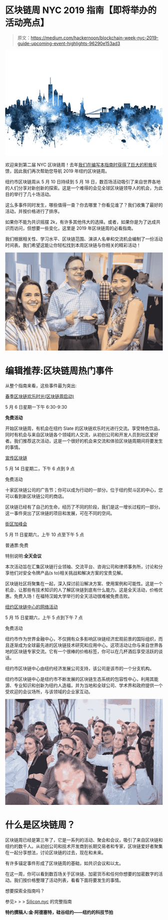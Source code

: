 # 区块链周 NYC 2019 指南【即将举办的活动亮点】

> 原文：<https://medium.com/hackernoon/blockchain-week-nyc-2019-guide-upcoming-event-highlights-96290e153ad3>

![](img/72ec8d4fbf0fb29ed94942f0d6bb5909.png)

欢迎来到第二届 NYC 区块链周！去年[我们在编写本指南时获得了巨大的积极](http://www.silicon.nyc)反馈，因此我们再次帮助您导航 2019 年纽约区块链周。

纽约市区块链周从 5 月 10 日持续到 5 月 18 日，数百场活动吸引了来自世界各地的人们分享对新创新的探索。这是一个难得的会见全球区块链领导人的机会，为此目的举行了几十场活动。

这么多事件同时发生，哪些值得一查？你去哪里？你看见谁了？我们收集了最好的活动，并按价格进行了排序。

如果你不能为共识摇摆 2k，有许多其他伟大的选择。或者，如果你是为了达成共识而访问，但想要一些变化，这里是 2019 年区块链周的必看指南。

我们根据相关性、学习水平、区块链范围、演讲人名单和交流机会编制了一份活动时间表。我们希望这能让你轻松找到本周区块链与你相关的精彩活动！

![](img/c37d0b4ca187c305c2dcdc687ccf455e.png)

# 编辑推荐:区块链周热门事件

从整个指南来看，这些事件最为突出:

[春季区块链欢乐时光(区块链周启动)](https://www.meetup.com/Blockchain-NYC-Start-Up-Tech-Events/events/260536761/)

5 月 6 日星期一下午 6:30-9:30

**免费活动**

开始区块链周，有机会在纽约 Slate 的区块链欢乐时光进行交流。享受特色饮品，同时有机会与来自区块链各个领域的人交流，从初创公司和开发人员到社区爱好者。我们推荐这次活动，这是一个很好的机会来交流和体验区块链周期间将要发生的事情。

[宣传区块链](https://www.eventbrite.com/e/publicize-blockchain-tickets-60022690483?aff=ebdssbdestsearch)

5 月 14 日星期二，下午 6 点到 9 点

免费活动

十家区块链公司的广告节；你可以成为行动的一部分。位于纽约熨斗区的中心，您可以看到新区块链公司的商店。

区块链已经有了自己的生命，经历了不同的阶段，我们是这一增长过程的一部分。这一事件突出了区块链的项目和发展，可在不同的空间。

[街区加峰会](https://www.eventbrite.com/e/2019-block-plus-summit-tickets-59074331917?aff=ebdssbdestsearch)

5 月 11 日星期六，上午 10 点至下午 5 点

普通票:免费

特别说明:**全天会议**

本次活动旨在汇集区块链行业领袖、交流平台、咨询公司和律师事务所，讨论和分享他们对安全令牌产品(s to)相关挑战和解决方案的宝贵见解。

区块链社区将聚集在一起，深入探讨前沿解决方案、使用案例和可能性。这是一个机会，让那些有技术知识的人了解区块链到底有什么能力。这是全天活动，价格优惠。免费入场！在福特汉姆大学举行的全天活动很难被免费击败。

[纽约区块链中心的网络活动](https://www.eventbrite.com/e/networking-event-at-nyc-blockchain-center-during-blockchain-week-2019-tickets-56371421439?aff=ebdssbdestsearch)

5 月 15 日星期六，上午 5 点到下午 7 点

免费活动

纽约市作为世界金融中心，不仅拥有众多影响区块链经济宏观前景的国际组织，而且逐渐成为全球最先进的区块链技术研究和应用中心。这项活动让你与来自世界各地的区块链专家交流。它有一个很棒的价格标签，你可以在几杯酒后享受活跃的谈话。

纽约市区块链中心由纽约经济发展公司支持，该公司是该市的一个分支机构。

纽约市区块链中心是纽约市不断发展的区块链生态系统的包容性中心，利用其能源、专业知识和创新为纽约人造福，并为当地和全球公司、学术界和政府提供一个受欢迎的会议场所，与该领域的企业家互动。

![](img/fea971c2476ab828dbdbbcdb4ba8da40.png)

# 什么是区块链周？

区块链周已经是第三年了，它是一系列的活动、聚会和会议，吸引了来自区块链和纽约的数千人。从初创公司和技术开发商到长期交易者和专家，区块链爱好者聚集在一起分享想法，讨论区块链的过去，现在和未来。

有许多锚定事件形成了区块链周的基础，如共识会议和以太。

在这一周，你可以看到数百场关于区块链、加密货币和任何你想要的加密数字的活动。我们按价格整理了活动列表，看看下面将要发生的事情。

想要探索全指南吗？

参见> > > [Silicon.nyc](http://silicon.nyc/blockchain-week-guide/) 的完整指南

**特约撰稿人:**金·阿德塞特**，硅谷纽约——纽约的科技节拍**